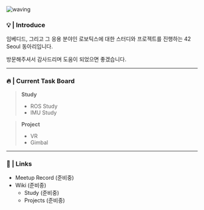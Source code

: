 ![waving](https://capsule-render.vercel.app/api?type=waving&height=200&text=0x42&fontAlign=15&fontAlignY=40&color=gradient)

### :bulb: | Introduce

임베디드, 그리고 그 응용 분야인 로보틱스에 대한 스터디와 프로젝트를 진행하는 42 Seoul 동아리입니다.<br/>

방문해주셔서 감사드리며 도움이 되었으면 좋겠습니다.

---

### :fire: | Current Task Board

>**Study**
>- ROS Study
>- IMU Study

>**Project**
>- VR
>- Gimbal

---

### :pushpin: | Links

- Meetup Record (준비중)
- Wiki (준비중)
  - Study (준비중)
  - Projects (준비중)
